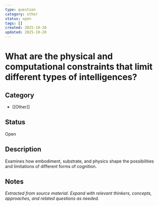 ```yaml
---
type: question
category: other
status: open
tags: []
created: 2025-10-20
updated: 2025-10-20
---
```


# What are the physical and computational constraints that limit different types of intelligences?

## Category

- [[Other]]

## Status

Open

## Description

Examines how embodiment, substrate, and physics shape the possibilities and limitations of different forms of cognition.

## Notes

*Extracted from source material. Expand with relevant thinkers, concepts, approaches, and related questions as needed.*
